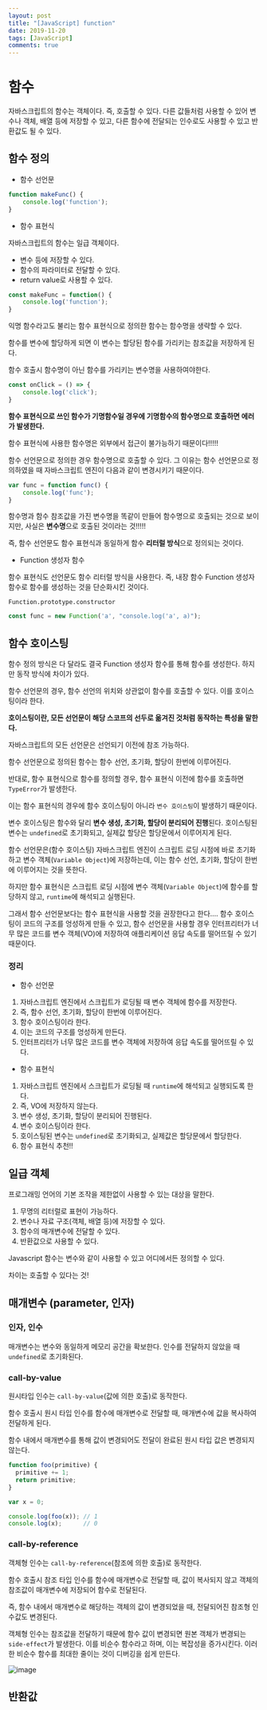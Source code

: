 ```yaml
---
layout: post
title: "[JavaScript] function"
date: 2019-11-20
tags: [JavaScript]
comments: true
---
```


# 함수

자바스크립트의 함수는 객체이다. 즉, 호출할 수 있다. 다른 값들처럼 사용할 수 있어 변수나 객체, 배열 등에 저장할 수 있고, 다른 함수에 전달되는 인수로도 사용할 수 있고 반환값도 될 수 있다.

## 함수 정의

* 함수 선언문

```javascript
function makeFunc() {
    console.log('function');
}
```
* 함수 표현식

자바스크립트의 함수는 일급 객체이다.

- 변수 등에 저장할 수 있다.
- 함수의 파라미터로 전달할 수 있다.
- return value로 사용할 수 있다.

```javascript
const makeFunc = function() {
    console.log('function');
}
```

익명 함수라고도 불리는 함수 표현식으로 정의한 함수는 함수명을 생략할 수 있다.

함수를 변수에 할당하게 되면 이 변수는 할당된 함수를 가리키는 참조값을 저장하게 된다.

함수 호출시 함수명이 아닌 함수를 가리키는 변수명을 사용하여야한다.

```javascript
const onClick = () => {
    console.log('click');
}
```
**함수 표현식으로 쓰인 함수가 기명함수일 경우에 기명함수의 함수명으로 호출하면 에러가 발생한다.**

함수 표현식에 사용한 함수명은 외부에서 접근이 불가능하기 때문이다!!!!!

함수 선언문으로 정의한 경우 함수명으로 호출할 수 있다. 그 이유는 함수 선언문으로 정의하였을 때 자바스크립트 엔진이 다음과 같이 변경시키기 때문이다.

```javascript
var func = function func() {
    console.log('func');
}
```

함수명과 함수 참조값을 가진 변수명을 똑같이 만들어 함수명으로 호출되는 것으로 보이지만, 사실은 **변수명**으로 호출된 것이라는 것!!!!!

즉, 함수 선언문도 함수 표현식과 동일하게 함수 **리터럴 방식**으로 정의되는 것이다.

* Function 생성자 함수

함수 표현식도 선언문도 함수 리터럴 방식을 사용한다. 즉, 내장 함수 Function 생성자 함수로 함수를 생성하는 것을 단순화시킨 것이다.

`Function.prototype.constructor`

```javascript
const func = new Function('a', "console.log('a', a)");
```

## 함수 호이스팅

함수 정의 방식은 다 달라도 결국 Function 생성자 함수를 통해 함수를 생성한다. 하지만 동작 방식에 차이가 있다.

함수 선언문의 경우, 함수 선언의 위치와 상관없이 함수를 호출할 수 있다. 이를 호이스팅이라 한다.

**호이스팅이란, 모든 선언문이 해당 스코프의 선두로 옮겨진 것처럼 동작하는 특성을 말한다.**

자바스크립트의 모든 선언문은 선언되기 이전에 참조 가능하다.

함수 선언문으로 정의된 함수는 함수 선언, 초기화, 할당이 한번에 이루어진다.

반대로, 함수 표현식으로 함수를 정의할 경우, 함수 표현식 이전에 함수를 호출하면 `TypeError`가 발생한다.

이는 함수 표현식의 경우에 함수 호이스팅이 아니라 `변수 호이스팅`이 발생하기 때문이다.

변수 호이스팅은 함수와 달리 **변수 생성, 초기화, 할당이 분리되어 진행**된다. 호이스팅된 변수는 `undefined`로 초기화되고, 실제값 할당은 할당문에서 이루어지게 된다.

함수 선언문은(함수 호이스팅) 자바스크립트 엔진이 스크립트 로딩 시점에 바로 초기화하고 변수 객체(`Variable Object`)에 저장하는데, 이는 함수 선언, 초기화, 할당이 한번에 이루어지는 것을 뜻한다.

하지만 함수 표현식은 스크립트 로딩 시점에 변수 객체(`Variable Object`)에 함수를 할당하지 않고, `runtime`에 해석되고 실행된다.

그래서 함수 선언문보다는 함수 표현식을 사용할 것을 권장한다고 한다.... 함수 호이스팅이 코드의 구조를 엉성하게 만들 수 있고, 함수 선언문을 사용할 경우 인터프리터가 너무 많은 코드를 변수 객체(VO)에 저장하여 애플리케이션 응답 속도를 떨어뜨릴 수 있기 때문이다.

### 정리

* 함수 선언문

1. 자바스크립트 엔진에서 스크립트가 로딩될 때 변수 객체에 함수를 저장한다.
2. 즉, 함수 선언, 초기화, 할당이 한번에 이루어진다.
3. 함수 호이스팅이라 한다.
4. 이는 코드의 구조를 엉성하게 만든다.
5. 인터프리터가 너무 많은 코드를 변수 객체에 저장하여 응답 속도를 떨어뜨릴 수 있다.

* 함수 표현식

1. 자바스크립트 엔진에서 스크립트가 로딩될 때 `runtime`에 해석되고 실행되도록 한다.
2. 즉, VO에 저장하지 않는다.
3. 변수 생성, 초기화, 할당이 분리되어 진행된다.
4. 변수 호이스팅이라 한다.
5. 호이스팅된 변수는 `undefined`로 초기화되고, 실제값은 할당문에서 할당한다.
6. 함수 표현식 추천!!

## 일급 객체

프로그래밍 언어의 기본 조작을 제한없이 사용할 수 있는 대상을 말한다.

1. 무명의 리터럴로 표현이 가능하다.
2. 변수나 자료 구조(객체, 배열 등)에 저장할 수 있다.
3. 함수의 매개변수에 전달할 수 있다.
4. 반환값으로 사용할 수 있다.

Javascript 함수는 변수와 같이 사용할 수 있고 어디에서든 정의할 수 있다.

차이는 호출할 수 있다는 것!

## 매개변수 (parameter, 인자)

### 인자, 인수

매개변수는 변수와 동일하게 메모리 공간을 확보한다. 인수를 전달하지 않았을 때 `undefined`로 초기화된다.


### call-by-value

원시타입 인수는 `call-by-value`(값에 의한 호출)로 동작한다. 

함수 호출시 원시 타입 인수를 함수에 매개변수로 전달할 때, 매개변수에 값을 복사하여 전달하게 된다.

함수 내에서 매개변수를 통해 값이 변경되어도 전달이 완료된 원시 타입 값은 변경되지 않는다.

```javascript
function foo(primitive) {
  primitive += 1;
  return primitive;
}

var x = 0;

console.log(foo(x)); // 1
console.log(x);      // 0
```

### call-by-reference

객체형 인수는 `call-by-reference`(참조에 의한 호출)로 동작한다.

함수 호출시 참조 타입 인수를 함수에 매개변수로 전달할 때, 값이 복사되지 않고 객체의 참조값이 매개변수에 저장되어 함수로 전달된다.

즉, 함수 내에서 매개변수로 해당하는 객체의 값이 변경되었을 때, 전달되어진 참조형 인수값도 변경된다.

객체형 인수는 참조값을 전달하기 때문에 함수 값이 변경되면 원본 객체가 변경되는 `side-effect`가 발생한다. 이를 비순수 함수라고 하며, 이는 복잡성을 증가시킨다. 이러한 비순수 함수를 최대한 줄이는 것이 디버깅을 쉽게 만든다.

![image](https://user-images.githubusercontent.com/39291812/69392464-7070b700-0d19-11ea-9ddf-dad4dc261b3a.png)


## 반환값

